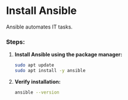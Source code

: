 # Install Ansible

Ansible automates IT tasks.

### Steps:

1. **Install Ansible using the package manager:**
    
    ```bash
    sudo apt update
    sudo apt install -y ansible
    ```
    
2. **Verify installation:**
    
    ```bash
    ansible --version
    ```
    

